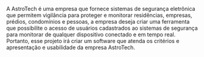 A AstroTech é uma empresa que fornece sistemas de segurança eletrônica que permitem vigilância para proteger e monitorar residências, empresas, prédios, condomínios e pessoas,
a empresa deseja criar uma ferramenta que possibilite o acesso de usuários cadastrados ao sistemas de segurança para monitorar de qualquer dispositivo conectado e em tempo real.
Portanto, esse projeto irá criar um software que atenda os critérios e apresentação e usabilidade da empresa AstroTech.

